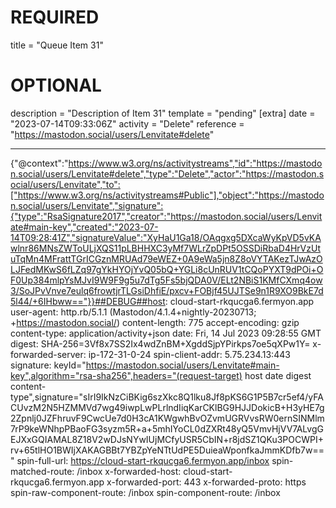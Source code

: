 
# REQUIRED
title = "Queue Item 31"
# OPTIONAL
description = "Description of Item 31"
template = "pending"
[extra]
date = "2023-07-14T09:33:06Z"
activity = "Delete"
reference = "https://mastodon.social/users/Lenvitate#delete"

---
{"@context":"https://www.w3.org/ns/activitystreams","id":"https://mastodon.social/users/Lenvitate#delete","type":"Delete","actor":"https://mastodon.social/users/Lenvitate","to":["https://www.w3.org/ns/activitystreams#Public"],"object":"https://mastodon.social/users/Lenvitate","signature":{"type":"RsaSignature2017","creator":"https://mastodon.social/users/Lenvitate#main-key","created":"2023-07-14T09:28:41Z","signatureValue":"XyHaU1Ga18/OAqgxg5DXcaWyKpVD5vKAwlnr86MNsZWToULjXQS11pLBHHXC3yMf7WLrZpDPt5OSSDiRbaD4HrVzUtuTqMn4MFrattTGrICGznMRUAd79eWEZ+0A9eWa5jn8Z8oVYTAKezTJwAzOLJFedMKwS6fLZq97gYkHYOjYvQ05bQ+YGLi8cUnRUV1tCQoPYXT9dPOi+OF0Up384mlpYsMJvI9W9F9g5u7dTg5Fs5bjQDA0V/ELt2NBiS1KMfCXmq4ow3/SoJPvVnve7eulq6frowtjrTLGsiDhfiE/pxcv+FOBjf45UJTSe9n1R9XO9BkE7d5l44/+6IHbww=="}}##DEBUG##host: cloud-start-rkqucga6.fermyon.app
user-agent: http.rb/5.1.1 (Mastodon/4.1.4+nightly-20230713; +https://mastodon.social/)
content-length: 775
accept-encoding: gzip
content-type: application/activity+json
date: Fri, 14 Jul 2023 09:28:55 GMT
digest: SHA-256=3Vf8x7SS2Ix4wdZnBM+XgddSjpYPirkps7oe5qXPw1Y=
x-forwarded-server: ip-172-31-0-24
spin-client-addr: 5.75.234.13:443
signature: keyId="https://mastodon.social/users/Lenvitate#main-key",algorithm="rsa-sha256",headers="(request-target) host date digest content-type",signature="sIrI9IkNzCiBKig6szXkc8Q1lku8Jf8pKS6G1P5B7cr5ef4/yFACUvzM2N5HZMMVd7wg49iwpLwPLrlndIiqKarCKlBG9HJJDokicB+H3yHE7g2Zpnlj0JZFhruvF9CwcUe7d0H3cA1KWgwhBvOZvmUGRVvsRW0ernSINMlm7rP9keWNhpPBaoFG3syzm5R+a+5mhIYoCL0dZXRt48yQ5VmvHjVV7ALvgGEJXxGQIAMAL8Z18V2wDJsNYwIUjMCfyUSR5CbIN+r8jdSZ1QKu3POCWPI+rv+65tlHO1BWIjXAKAGBBt7YBZpYeNTtUdPE5DuieaWponfkaJmmKDfb7w=="
spin-full-url: https://cloud-start-rkqucga6.fermyon.app/inbox
spin-matched-route: /inbox
x-forwarded-host: cloud-start-rkqucga6.fermyon.app
x-forwarded-port: 443
x-forwarded-proto: https
spin-raw-component-route: /inbox
spin-component-route: /inbox

